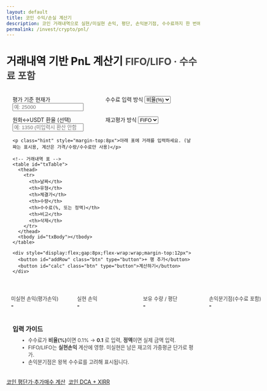 ```yaml
---
layout: default
title: 코인 수익/손실 계산기
description: 코인 거래내역으로 실현/미실현 손익, 평단, 손익분기점, 수수료까지 한 번에 계산합니다.
permalink: /invest/crypto/pnl/
---
```


<!-- ✅ 사이트 기본 색·폰트·버튼을 그대로 사용합니다. 레이아웃/그리드만 최소한으로 스코프(#pnl-ledger) 지정 -->
<style>
  #pnl-ledger .grid { display:grid; grid-template-columns:repeat(4,minmax(0,1fr)); gap:12px; }
  #pnl-ledger .kpi  { display:grid; grid-template-columns:repeat(4,minmax(160px,1fr)); gap:12px; margin-top:12px; }
  #pnl-ledger table { width:100%; border-collapse:collapse; margin-top:12px; }
  #pnl-ledger th, #pnl-ledger td { padding:10px; text-align:right; }
  #pnl-ledger th:first-child, #pnl-ledger td:first-child { text-align:left; }
  #pnl-ledger .hint { font-size:0.95em; opacity:.85; }
  /* 반응형: 컬럼 수만 줄입니다(사이트 기본 타이포/색상 유지) */
  @media (max-width: 1024px){ #pnl-ledger .grid{grid-template-columns:repeat(2,minmax(0,1fr))} }
  @media (max-width: 640px){  #pnl-ledger .grid{grid-template-columns:1fr} #pnl-ledger .kpi{grid-template-columns:1fr 1fr} }
</style>

<div id="pnl-ledger">
  <h1>거래내역 기반 PnL 계산기 <span style="font-size:.9em;opacity:.8">FIFO/LIFO · 수수료 포함</span></h1>

  <!-- 상단 옵션 -->
  <div class="card" style="padding:16px">
    <div class="grid">
      <div>
        <label>평가 기준 현재가
          <input id="currentPrice" type="number" step="any" placeholder="예: 25000" />
        </label>
      </div>
      <div>
        <label>수수료 입력 방식
          <select id="feeMode">
            <option value="rate" selected>비율(%)</option>
            <option value="flat">정액</option>
          </select>
        </label>
      </div>
      <div>
        <label>원화↔USDT 환율 (선택)
          <input id="fx" type="number" step="any" placeholder="예: 1350 (미입력시 환산 안함)" />
        </label>
      </div>
      <div>
        <label>재고평가 방식
          <select id="invMethod">
            <option value="FIFO" selected>FIFO</option>
            <option value="LIFO">LIFO</option>
          </select>
        </label>
      </div>
    </div>

    <p class="hint" style="margin-top:8px">아래 표에 거래를 입력하세요. (날짜는 표시용, 계산은 가격/수량/수수료만 사용)</p>

    <!-- 거래내역 표 -->
    <table id="txTable">
      <thead>
        <tr>
          <th>날짜</th>
          <th>유형</th>
          <th>체결가</th>
          <th>수량</th>
          <th>수수료(%, 또는 정액)</th>
          <th>비고</th>
          <th>삭제</th>
        </tr>
      </thead>
      <tbody id="txBody"></tbody>
    </table>

    <div style="display:flex;gap:8px;flex-wrap:wrap;margin-top:12px">
      <button id="addRow" class="btn" type="button">+ 행 추가</button>
      <button id="calc" class="btn" type="button">계산하기</button>
    </div>
  </div>

  <!-- KPI -->
  <div class="kpi">
    <div class="card" style="padding:12px">
      <div class="hint">미실현 손익(평가손익)</div>
      <div id="unrealized" style="font-weight:800">-</div>
    </div>
    <div class="card" style="padding:12px">
      <div class="hint">실현 손익</div>
      <div id="realized" style="font-weight:800">-</div>
    </div>
    <div class="card" style="padding:12px">
      <div class="hint">보유 수량 / 평단</div>
      <div id="position" style="font-weight:800">-</div>
    </div>
    <div class="card" style="padding:12px">
      <div class="hint">손익분기점(수수료 포함)</div>
      <div id="breakeven" style="font-weight:800">-</div>
    </div>
  </div>

  <!-- 안내 -->
  <div class="card" style="padding:16px; margin-top:12px">
    <h3 style="margin:0 0 8px">입력 가이드</h3>
    <ul class="hint" style="margin:0 0 0 18px">
      <li>수수료가 <b>비율(%)</b>이면 0.1% → <b>0.1</b> 로 입력, <b>정액</b>이면 실제 금액 입력.</li>
      <li>FIFO/LIFO는 <b>실현손익</b> 계산에 영향. 미실현은 남은 재고의 가중평균 단가로 평가.</li>
      <li>손익분기점은 왕복 수수료를 고려해 표시됩니다.</li>
    </ul>
  </div>

  <!-- 내부 이동 버튼: 사이트 기본 버튼 스타일(.btn .ghost) 그대로 사용 -->
  <div class="btn-row" style="display:flex;gap:8px;flex-wrap:wrap;margin-top:16px">
    <a class="btn" href="/invest/crypto/avg-cost/">코인 평단가·추가매수 계산</a>
    <a class="btn ghost" href="/invest/crypto/dca/">코인 DCA + XIRR</a>
  </div>
</div>

<script>
  const $ = (id)=>document.getElementById(id);
  const txBody = $("txBody");

  function addRow(pref={date:"", side:"BUY", price:"20000", qty:"1", fee:"0.1", note:""}) {
    const tr = document.createElement("tr");
    tr.innerHTML = `
      <td><input type="date" value="${pref.date||""}"></td>
      <td>
        <select>
          <option value="BUY" ${pref.side==="BUY"?"selected":""}>매수</option>
          <option value="SELL" ${pref.side==="SELL"?"selected":""}>매도</option>
        </select>
      </td>
      <td><input type="number" step="any" value="${pref.price||""}" ></td>
      <td><input type="number" step="any" value="${pref.qty||""}" ></td>
      <td><input type="number" step="any" value="${pref.fee||""}" ></td>
      <td><input type="text" value="${pref.note||""}" ></td>
      <td><button type="button" class="btn ghost">삭제</button></td>
    `;
    tr.querySelector("td:last-child button").onclick=()=>tr.remove();
    txBody.appendChild(tr);
  }

  $("addRow").onclick=()=>addRow();
  // 샘플 3행
  addRow({date:"2025-01-01",side:"BUY",price:"20000",qty:"1",fee:"0.1"});
  addRow({date:"2025-01-10",side:"BUY",price:"25000",qty:"1",fee:"0.1"});
  addRow({date:"2025-02-01",side:"SELL",price:"26000",qty:"0.5",fee:"0.1"});

  function parseRows(){
    const rows=[...txBody.querySelectorAll("tr")];
    return rows.map(r=>{
      const [dEl,sEl,pEl,qEl,fEl,nEl] = r.querySelectorAll("input,select");
      return {
        date: dEl.value, side: sEl.value,
        price: parseFloat(pEl.value||"0"),
        qty: parseFloat(qEl.value||"0"),
        fee: parseFloat(fEl.value||"0"),
        note: nEl.value
      }
    }).filter(x=>x.qty>0 && x.price>0);
  }

  function calcFee(mode, price, qty, feeInput){
    if(mode==="rate"){ // % 입력
      return price*qty*(feeInput/100);
    } else { // 정액
      return feeInput;
    }
  }

  // FIFO/LIFO 실현손익 & 잔량평단
  function realizePnL(transactions, method, feeMode){
    const lots=[]; // {price, qty, fee}
    let realized=0;

    const pushLot=(price, qty, fee)=>{ lots.push({price, qty, fee}); };

    for(const t of transactions){
      const fee = calcFee(feeMode, t.price, t.qty, t.fee);
      if(t.side==="BUY"){
        pushLot(t.price, t.qty, fee);
      } else {
        // SELL: 보유 분과 매칭
        let qtyToSell = t.qty;
        let matchedCost=0, matchedFees=0;
        while(qtyToSell>1e-12 && lots.length){
          const idx = (method==="FIFO") ? 0 : lots.length-1;
          const lot = lots[idx];
          const use = Math.min(lot.qty, qtyToSell);
          const unitFee = lot.fee/lot.qty;
          matchedCost += use*lot.price;
          matchedFees += use*unitFee;
          lot.qty -= use;
          lot.fee -= use*unitFee;
          qtyToSell -= use;
          if(lot.qty<=1e-12) lots.splice(idx,1);
        }
        const proceeds = t.price*t.qty;
        const sellFee = fee;
        realized += proceeds - sellFee - matchedCost - matchedFees;
      }
    }

    // 남은 잔량 요약
    let remQty=0, remCost=0, remFees=0;
    for(const l of lots){ remQty += l.qty; remCost += l.qty*l.price; remFees += l.fee; }
    const avgCost = remQty>0 ? (remCost+remFees)/remQty : 0;

    return {realized, remQty, remCost, remFees, avgCost};
  }

  function fmt(x,fx){
    if(isNaN(x)) return "-";
    const base = Math.round(x).toLocaleString();
    return fx ? `${base}  |  ₩${Math.round(x*fx).toLocaleString()}` : base;
  }

  $("calc").onclick=()=>{
    const txs = parseRows();
    if(!txs.length){ alert("거래내역을 입력하세요."); return; }

    const method = $("invMethod").value;
    const feeMode = $("feeMode").value;
    const px = parseFloat($("currentPrice").value||"0");
    const fx = parseFloat($("fx").value||"");
    const res = realizePnL(txs, method, feeMode);

    // 평가손익(잔량 기준)
    const marketValue = res.remQty*px;
    const bookValue = res.remCost + res.remFees;
    const unreal = marketValue - bookValue;

    // 손익분기점(비율 수수료 모드일 때: 매도 수수료 한 번 더 발생 가정)
    let be = 0;
    if(res.remQty>0){
      if(feeMode==="rate"){
        const feeRate = (txs.find(t=>t.side==="BUY")?.fee || 0) / 100;
        be = (bookValue/res.remQty) * (1 + feeRate);
      } else {
        be = (bookValue/res.remQty);
      }
    }

    // KPI 출력 (사이트 기본 색상 사용: ▲/▼ 기호로만 표기)
    $("unrealized").textContent = isFinite(unreal) ? `${unreal>=0?"▲":"▼"} ${fmt(Math.abs(unreal), fx)}` : "-";
    $("realized").textContent   = isFinite(res.realized) ? `${res.realized>=0?"▲":"▼"} ${fmt(Math.abs(res.realized), fx)}` : "-";
    $("position").textContent   = res.remQty>0 ? `${res.remQty.toFixed(8)} @ ${res.avgCost.toFixed(6)}` : "0";
    $("breakeven").textContent  = be ? (fx? `${be.toFixed(6)}  |  ₩${Math.round(be*fx).toLocaleString()}` : be.toFixed(6)) : "-";
  };
</script>

<!-- (선택) 구조화 데이터는 필요 시 추가 -->

